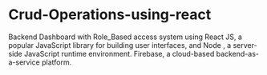 # Crud-Operations-using-react
Backend Dashboard with Role_Based access system using  React JS, a popular JavaScript  library for building user interfaces, and Node , a server-side JavaScript runtime environment. Firebase, a  cloud-based backend-as-a-service platform.
